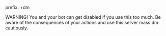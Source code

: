 prefix: +dm

WARNING! You and your bot can get disabled if you use this too much. Be aware of the consequences of your actions and use this server mass dm cautiously.
